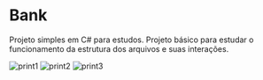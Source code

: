 # Bank

Projeto simples em C# para estudos.
Projeto básico para estudar o funcionamento da estrutura dos arquivos e suas interações.

![print1](https://user-images.githubusercontent.com/110192027/198413919-41d9eb70-3872-4af1-aa5f-0ec1739d08ba.png)
![print2](https://user-images.githubusercontent.com/110192027/198413921-3d01b6c6-680c-478f-aec8-d4d56a75d9c5.png)
![print3](https://user-images.githubusercontent.com/110192027/198413922-445707c9-0260-49af-800b-55b9fb13fb48.png)
